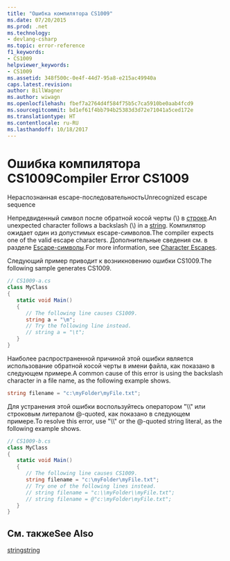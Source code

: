 ```yaml
---
title: "Ошибка компилятора CS1009"
ms.date: 07/20/2015
ms.prod: .net
ms.technology:
- devlang-csharp
ms.topic: error-reference
f1_keywords:
- CS1009
helpviewer_keywords:
- CS1009
ms.assetid: 348f500c-0e4f-44d7-95a8-e215ac49940a
caps.latest.revision: 
author: BillWagner
ms.author: wiwagn
ms.openlocfilehash: fbef7a2764d4f584f75b5c7ca5910be0aab4fcd9
ms.sourcegitcommit: bd1ef61f4bb794b25383d3d72e71041a5ced172e
ms.translationtype: HT
ms.contentlocale: ru-RU
ms.lasthandoff: 10/18/2017
---
```

# <a name="compiler-error-cs1009"></a><span data-ttu-id="37362-102">Ошибка компилятора CS1009</span><span class="sxs-lookup"><span data-stu-id="37362-102">Compiler Error CS1009</span></span>
<span data-ttu-id="37362-103">Нераспознанная escape-последовательность</span><span class="sxs-lookup"><span data-stu-id="37362-103">Unrecognized escape sequence</span></span>  
  
 <span data-ttu-id="37362-104">Непредвиденный символ после обратной косой черты (\\) в [строке](../../../csharp/language-reference/keywords/string.md).</span><span class="sxs-lookup"><span data-stu-id="37362-104">An unexpected character follows a backslash (\\) in a [string](../../../csharp/language-reference/keywords/string.md).</span></span> <span data-ttu-id="37362-105">Компилятор ожидает один из допустимых escape-символов.</span><span class="sxs-lookup"><span data-stu-id="37362-105">The compiler expects one of the valid escape characters.</span></span> <span data-ttu-id="37362-106">Дополнительные сведения см. в разделе [Escape-символы](../../../standard/base-types/character-escapes-in-regular-expressions.md).</span><span class="sxs-lookup"><span data-stu-id="37362-106">For more information, see [Character Escapes](../../../standard/base-types/character-escapes-in-regular-expressions.md).</span></span>  
  
 <span data-ttu-id="37362-107">Следующий пример приводит к возникновению ошибки CS1009.</span><span class="sxs-lookup"><span data-stu-id="37362-107">The following sample generates CS1009.</span></span>  
  
```csharp  
// CS1009-a.cs  
class MyClass  
{  
   static void Main()  
   {  
      // The following line causes CS1009.  
      string a = "\m";     
      // Try the following line instead.  
      // string a = "\t";  
   }  
}  
```  
  
 <span data-ttu-id="37362-108">Наиболее распространенной причиной этой ошибки является использование обратной косой черты в имени файла, как показано в следующем примере.</span><span class="sxs-lookup"><span data-stu-id="37362-108">A common cause of this error is using the backslash character in a file name, as the following example shows.</span></span>  
  
```csharp  
string filename = "c:\myFolder\myFile.txt";  
```  
  
 <span data-ttu-id="37362-109">Для устранения этой ошибки воспользуйтесь оператором "\\\\" или строковым литералом @-quoted, как показано в следующем примере.</span><span class="sxs-lookup"><span data-stu-id="37362-109">To resolve this error, use "\\\\" or the @-quoted string literal, as the following example shows.</span></span>  
  
```csharp  
// CS1009-b.cs  
class MyClass  
{  
   static void Main()  
   {  
      // The following line causes CS1009.  
      string filename = "c:\myFolder\myFile.txt";     
      // Try one of the following lines instead.  
      // string filename = "c:\\myFolder\\myFile.txt";  
      // string filename = @"c:\myFolder\myFile.txt";  
   }  
}  
```  
  
## <a name="see-also"></a><span data-ttu-id="37362-110">См. также</span><span class="sxs-lookup"><span data-stu-id="37362-110">See Also</span></span>  
 [<span data-ttu-id="37362-111">string</span><span class="sxs-lookup"><span data-stu-id="37362-111">string</span></span>](../../../csharp/language-reference/keywords/string.md)
